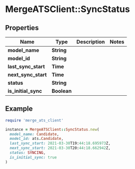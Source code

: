 # MergeATSClient::SyncStatus

## Properties

| Name | Type | Description | Notes |
| ---- | ---- | ----------- | ----- |
| **model_name** | **String** |  |  |
| **model_id** | **String** |  |  |
| **last_sync_start** | **Time** |  |  |
| **next_sync_start** | **Time** |  |  |
| **status** | **String** |  |  |
| **is_initial_sync** | **Boolean** |  |  |

## Example

```ruby
require 'merge_ats_client'

instance = MergeATSClient::SyncStatus.new(
  model_name: Candidate,
  model_id: ats.Candidate,
  last_sync_start: 2021-03-30T19:44:18.695973Z,
  next_sync_start: 2021-03-30T20:44:18.662942Z,
  status: SYNCING,
  is_initial_sync: true
)
```

